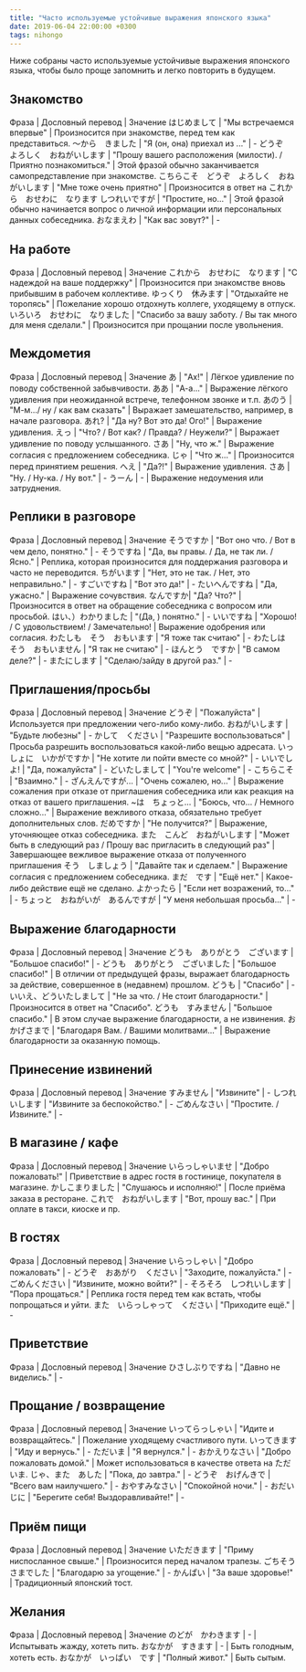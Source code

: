 ```yaml
---
title: "Часто используемые устойчивые выражения японского языка"
date: 2019-06-04 22:00:00 +0300
tags: nihongo
---
```

Ниже собраны часто используемые устойчивые выражения японского языка, чтобы было проще запомнить и легко повторить в будущем.
<!--more-->

## Знакомство

Фраза | Дословный перевод | Значение
はじめまして | "Мы встречаемся впервые" | Произносится при знакомстве, перед тем как представиться.
〜から　きました | "Я (он, она) приехал из ..." | -
どうぞ　よろしく　おねがいします | "Прошу вашего расположения (милости). / Приятно познакомиться." | Этой фразой обычно заканчивается самопредставление при знакомстве.
こちらこそ　どうぞ　よろしく　おねがいします | "Мне тоже очень приятно" | Произносится в ответ на これから　おせわに　なります
しつれいですが | "Простите, но..." | Этой фразой обычно начинается вопрос о личной информации или персональных данных собеседника.
おなまえわ | "Как вас зовут?" | -


## На работе

Фраза | Дословный перевод | Значение
これから　おせわに　なります | "С надеждой на ваше поддержку" | Произносится при знакомстве вновь прибывшим в рабочем коллективе.
ゆっくり　休みます | "Отдыхайте не торопясь" | Пожелание хорошо отдохнуть коллеге, уходящему в отпуск.
いろいろ　おせわに　なりました | "Спасибо за вашу заботу. / Вы так много для меня сделали." | Произносится при прощании после увольнения.


## Междометия

Фраза | Дословный перевод | Значение
あ | "Ах!" | Лёгкое удивление по поводу собственной забывчивости.
ああ | "А-а..." | Выражение лёгкого удивления при неожиданной встрече, телефонном звонке и т.п.
あのう | "М-м.../ ну / как вам сказать" | Выражает замешательство, например, в начале разговора.
あれ? | "Да ну? Вот это да! Ого!" | Выражение удивления.
えっ | "Что? / Вот как? / Правда? / Неужели?" | Выражает удивление по поводу услышанного.
さあ | "Ну, что ж." | Выражение согласия с предложением собеседника.
じゃ | "Что ж..." | Произносится перед принятием решения.
へえ | "Да?!" | Выражение удивления.
さあ | "Ну. / Ну-ка. / Ну вот." | -
うーん | - | Выражение недоумения или затруднения.


## Реплики в разговоре

Фраза | Дословный перевод | Значение
そうですか | "Вот оно что. / Вот в чем дело, понятно." | -
そうですね | "Да, вы правы. / Да, не так ли. / Ясно." | Реплика, которая произносится для поддержания разговора и часто не переводится.
ちがいます | "Нет, это не так. / Нет, это неправильно." | -
すごいですね | "Вот это да!" | -
たいへんですね | "Да, ужасно." | Выражение сочувствия.
なんですか| "Да? Что?" | Произносится в ответ на обращение собеседника с вопросом или просьбой.
はい、）わかりました | "(Да, ) понятно." | -
いいですね | "Хорошо! / С удовольствием! / Замечательно! | Выражение одобрения или согласия.
わたしも　そう　おもいます | "Я тоже так считаю" | -
わたしは　そう　おもいません | "Я так не считаю" | -
ほんとう　ですか | "В самом деле?" | -
またにします | "Сделаю/зайду в другой раз." | -


## Приглашения/просьбы

Фраза | Дословный перевод | Значение
どうぞ | "Пожалуйста" | Используется при предложении чего-либо кому-либо.
おねがいします | "Будьте любезны" | -
かして　ください | "Разрешите воспользоваться" | Просьба разрешить воспользоваться какой-либо вещью адресата.
いっしょに　いかがですか | "Не хотите ли пойти вместе со мной?" | -
いいでしよ! | "Да, пожалуйста" | -
どいたしまして | "You're welcome" | -
こちらこそ | "Взаимно." | -
ざんえんですが... | "Очень сожалею, но..." | Выражение сожаления при отказе от приглашения собеседника или как реакция на отказ от вашего приглашения.
~は　ちょっと... | "Боюсь, что... / Немного сложно..." | Выражение вежливого отказа, обязательно требует дополнительных слов.
だめですか | "Не получится?" | Выражение, уточняющее отказ собеседника.
また　こんど　おねがいします | "Может быть в следующий раз / Прошу вас пригласить в следующий раз" | Завершающее вежливое выражение отказа от полученного приглашения
そう　しましょう | "Давайте так и сделаем." | Выражение согласия с предложением собеседника.
まだ　です | "Ещё нет." | Какое-либо действие ещё не сделано.
よかったら | "Если нет возражений, то..." | -
ちょっと　おねがいが　あるんですが | "У меня небольшая просьба..." | -


## Выражение благодарности

Фраза | Дословный перевод | Значение 
どうも　ありがとう　ございます | "Большое спасибо!" | -
どうも　ありがとう　ございました | "Большое спасибо!" | В отличии от предыдущей фразы, выражает благодарность за действие, совершенное в (недавнем) прошлом.
どうも | "Спасибо" | -
いいえ、どういたしまして | "Не за что. / Не стоит благодарности." | Произносится в ответ на "Спасибо".
どうも　すみません | "Большое спасибо." | В этом случае выражение благодарности, а не извинения.
おかげさまで | "Благодаря Вам. / Вашими молитвами..." | Выражение благодарности за оказанную помощь.


## Принесение извинений

Фраза | Дословный перевод | Значение
すみません | "Извините" | -
しつれいします | "Извините за беспокойство." | -
ごめんなさい | "Простите. / Извините." | -


## В магазине / кафе

Фраза | Дословный перевод | Значение
いらっしゃいませ | "Добро пожаловать!" | Приветствие в адрес гостя в гостинице, покупателя в магазине.
かしこまりました | "Слушаюсь и исполняю!" | После приёма заказа в ресторане.
これで　おねがいします | "Вот, прошу вас." | При оплате в такси, киоске и пр.


## В гостях

Фраза | Дословный перевод | Значение
いらっしゃい | "Добро пожаловать" | -
どうぞ　おあがり　ください | "Заходите, пожалуйста." | -
ごめんください | "Извините, можно войти?" | -
そろそろ　しつれいします | "Пора прощаться." | Реплика гостя перед тем как встать, чтобы попрощаться и уйти.
また　いらっしゃって　ください | "Приходите ещё." | -


## Приветствие

Фраза | Дословный перевод | Значение
ひさしぶりですね | "Давно не виделись." | -


## Прощание / возвращение

Фраза | Дословный перевод | Значение
いってらっしゃい | "Идите и возвращайтесь." | Пожелание уходящему счастливого пути.
いってきます | "Иду и вернусь." | -
ただいま | "Я вернулся." | -
おかえりなさい | "Добро пожаловать домой." | Может использоваться в качестве ответа на ただいま.
じゃ、また　あした | "Пока, до завтра." | -
どうぞ　おげんきで | "Всего вам наилучшего." | -
おやすみなさい | "Спокойной ночи." | -
おだいじに | "Берегите себя! Выздоравливайте!" | -


## Приём пищи

Фраза | Дословный перевод | Значение
いただきます | "Приму ниспосланное свыше." | Произносится перед началом трапезы.
ごちそうさまでした | "Благодарю за угощение." | -
かんぱい | "За ваше здоровье!" | Традиционный японский тост.


## Желания

Фраза | Дословный перевод | Значение
のどが　かわきます | - | Испытывать жажду, хотеть пить.
おなかが　すきます | - | Быть голодным, хотеть есть.
おなかが　いっぱい　です | "Полный живот." | Быть сытым.
